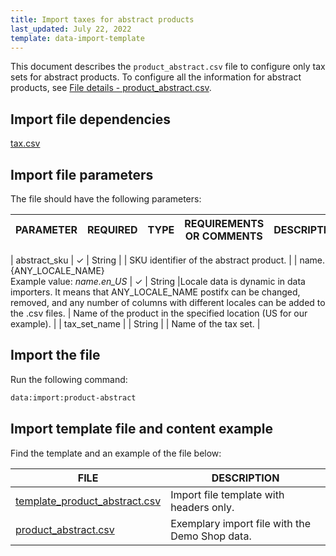 ```yaml
---
title: Import taxes for abstract products
last_updated: July 22, 2022
template: data-import-template
---
```


This document describes the `product_abstract.csv` file to configure only tax sets for abstract products. To configure all the information for abstract products, see [File details - product_abstract.csv](/docs/scos/dev/data-import/{{site.version}}/data-import-categories/catalog-setup/products/file-details-product-abstract.csv.html#import-file-parameters).

## Import file dependencies

[tax.csv](/docs/pbc/all/tax-management/data-import-and-export/file-details-tax.csv.html)

## Import file parameters

The file should have the following parameters:

| PARAMETER | REQUIRED | TYPE | REQUIREMENTS OR COMMENTS | DESCRIPTION |
| --- | --- | --- | --- | --- |

| abstract_sku | &check;  | String | | SKU identifier of the abstract product. |
| name.{ANY_LOCALE_NAME}<br>Example value: *name.en_US* | &check; | String |Locale data is dynamic in data importers. It means that ANY_LOCALE_NAME postifx can be changed, removed, and any number of columns with different locales can be added to the .csv files. | Name of the product in the specified location (US for our example). |
| tax_set_name |  | String | | Name of the tax set. |

## Import the file

Run the following command:

```bash
data:import:product-abstract
```

## Import template file and content example

Find the template and an example of the file below:

| FILE | DESCRIPTION |
| --- | --- |
| [template_product_abstract.csv](https://spryker.s3.eu-central-1.amazonaws.com/docs/Developer+Guide/Back-End/Data+Manipulation/Data+Ingestion/Data+Import/Data+Import+Categories/Catalog+Setup/Products/202109.0/Template_product_abstract.csv) | Import file template with headers only. |
| [product_abstract.csv](https://spryker.s3.eu-central-1.amazonaws.com/docs/Developer+Guide/Back-End/Data+Manipulation/Data+Ingestion/Data+Import/Data+Import+Categories/Catalog+Setup/Products/202109.0/product_abstract.csv) | Exemplary import file with the Demo Shop data. |
